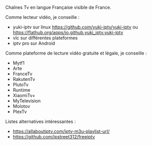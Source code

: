 Chaînes Tv en langue Française visible de France.

Comme lecteur vidéo, je conseille  :
- yuki-iptv sur linux https://github.com/yuki-iptv/yuki-iptv ou https://flathub.org/apps/io.github.yuki_iptv.yuki-iptv
- vlc sur différentes plateformes
- iptv pro sur Android 

Comme plateforme de lecture vidéo gratuite et légale, je conseille : 
- Mytf1
- Arte
- FranceTv
- RakutenTv
- PlutoTv
- Runtime
- XiaomiTv+
- MyTelevision
- Molotov
- PlexTv

Listes alternatives intéressantes :
- https://allaboutiptv.com/iptv-m3u-playlist-url/
- https://github.com/ipstreet312/freeiptv
